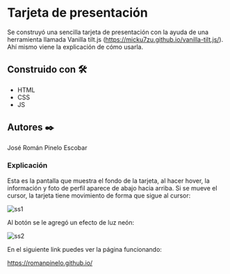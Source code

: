 # Tarjeta de presentación 

Se construyó una sencilla tarjeta de presentación con la ayuda de una herramienta llamada Vanilla tilt.js (https://micku7zu.github.io/vanilla-tilt.js/). Ahí mismo viene la explicación de cómo usarla.


## Construido con 🛠️

* HTML
* CSS
* JS


## Autores ✒️

José Román Pinelo Escobar


### Explicación

Esta es la pantalla que muestra el fondo de la tarjeta, al hacer hover, la información y foto de perfil aparece de abajo hacia arriba. Si se mueve el cursor, la tarjeta tiene movimiento de forma que sigue al cursor:  

![ss1](https://user-images.githubusercontent.com/71656431/106040438-151a2180-60a0-11eb-8e12-3711242a028f.jpg)

Al botón se le agregó un efecto de luz neón:

![ss2](https://user-images.githubusercontent.com/71656431/106040455-1c412f80-60a0-11eb-945e-66b61bb57578.jpg)

En el siguiente link puedes ver la página funcionando: 

https://romanpinelo.github.io/